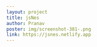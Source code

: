 ```yaml
---
layout: project
title: jsNes
author: Pranav
poster: img/screenshot-381-.png
link: https://jsnes.netlify.app
---
```

